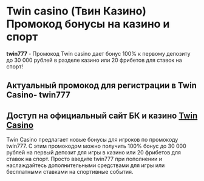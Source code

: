 # Twin casino (Твин Казино) Промокод бонусы на казино и спорт
**twin777** - Промокод Twin casino дает бонус 100% к первому депозиту до 30 000 рублей в разделе казино или 20 фрибетов для ставок на спорт!
## Актуальный промокод для регистрации в Twin Casino- twin777 
## Доступ на официальный сайт БК и казино [Twin Casino](https://linkcasino.ru/twin)

Twin Casino предлагает новые бонусы для игроков по промокоду twin777. С этим промокодом можно получить 100% бонус до 30 000 рублей на первый депозит для игры в казино или 20 фрибетов для ставок на спорт. Просто введите twin777 при пополнении и наслаждайтесь дополнительными средствами для игры или бесплатными ставками на спортивные события.
